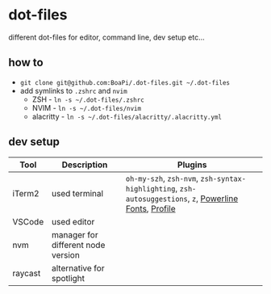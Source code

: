 # dot-files

different dot-files for editor, command line, dev setup etc...

## how to

- `git clone git@github.com:BoaPi/.dot-files.git ~/.dot-files`
- add symlinks to `.zshrc` and `nvim`
  - ZSH - `ln -s ~/.dot-files/.zshrc`
  - NVIM - `ln -s ~/.dot-files/nvim`
  - alacritty - `ln -s ~/.dot-files/alacritty/.alacritty.yml`

## dev setup

| Tool    | Description                        | Plugins                                                                                                                                                     |
| ------- | ---------------------------------- | ----------------------------------------------------------------------------------------------------------------------------------------------------------- |
| iTerm2  | used terminal                      | `oh-my-szh`, `zsh-nvm`, `zsh-syntax-highlighting`, `zsh-autosuggestions`, `z`, [Powerline Fonts](https://github.com/powerline/fonts), [Profile](boapi.json) |
| VSCode  | used editor                        |                                                                                                                                                             |
| nvm     | manager for different node version |                                                                                                                                                             |
| raycast | alternative for spotlight          |                                                                                                                                                             |
